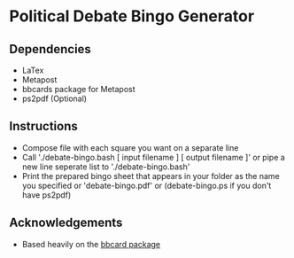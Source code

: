 # Political Debate Bingo Generator

## Dependencies

* LaTex
* Metapost
* bbcards package for Metapost
* ps2pdf (Optional) 

## Instructions

* Compose file with each square you want on a separate line
* Call './debate-bingo.bash \[ input filename \] \[ output filename \]' or pipe a new line seperate list to './debate-bingo.bash'
* Print the prepared bingo sheet that appears in your folder as the name you specified or 'debate-bingo.pdf' or (debate-bingo.ps if you don't have ps2pdf)

## Acknowledgements

* Based heavily on the [bbcard package](http://www.ctan.org/pkg/bbcard)
